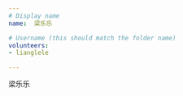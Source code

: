 ```yaml
---
# Display name
name:  梁乐乐

# Username (this should match the folder name)
volunteers:
- lianglele

---
```


梁乐乐